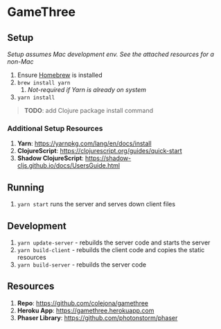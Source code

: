 # GameThree

## Setup
_Setup assumes Mac development env. See the attached resources for a non-Mac_
1. Ensure [Homebrew](https://brew.sh) is installed
1. `brew install yarn`
    1. _Not-required if Yarn is already on system_
1. `yarn install`
> **TODO**: add Clojure package install command

### Additional Setup Resources
1. **Yarn**: https://yarnpkg.com/lang/en/docs/install
1. **ClojureScript**: https://clojurescript.org/guides/quick-start
1. **Shadow ClojureScript**: https://shadow-cljs.github.io/docs/UsersGuide.html

## Running
1. `yarn start` runs the server and serves down client files

## Development
1. `yarn update-server` - rebuilds the server code and starts the server
1. `yarn build-client` - rebuilds the client code and copies the static resources
1. `yarn build-server` - rebuilds the server code

## Resources
1. **Repo**: https://github.com/colejona/gamethree
1. **Heroku App**: https://gamethree.herokuapp.com
1. **Phaser Library**: https://github.com/photonstorm/phaser
